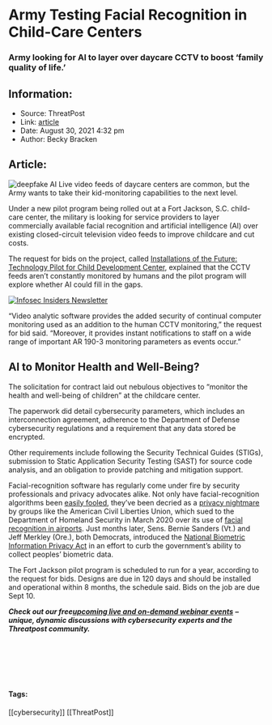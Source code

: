 # Army Testing Facial Recognition in Child-Care Centers
### Army looking for AI to layer over daycare CCTV to boost ‘family quality of life.’

## Information:
+ Source: ThreatPost
+ Link: [article](https://kasperskycontenthub.com/threatpost-global/?p=169036)
+ Date: August 30, 2021  4:32 pm
+ Author: Becky Bracken


## Article:
![deepfake AI](https://media.threatpost.com/wp-content/uploads/sites/103/2020/08/05143851/deepfake-fireeye.jpg)
Live video feeds of daycare centers are common, but the Army wants to take their kid-monitoring capabilities to the next level.


Under a new pilot program being rolled out at a Fort Jackson, S.C. child-care center, the military is looking for service providers to layer commercially available facial recognition and artificial intelligence (AI) over existing closed-circuit television video feeds to improve childcare and cut costs.


The request for bids on the project, called [Installations of the Future: Technology Pilot for Child Development Center,](https://sam.gov/opp/74d4e72d834b462aab6bdc25a7261e53/view) explained that the CCTV feeds aren’t constantly monitored by humans and the pilot program will explore whether AI could fill in the gaps.


[![Infosec Insiders Newsletter](https://media.threatpost.com/wp-content/uploads/sites/103/2021/07/10165815/infosec_insiders_in_article_promo.png)](https://threatpost.com/infosec-insider-subscription-page/?utm_source=ART&utm_medium=ART&utm_campaign=InfosecInsiders_Newsletter_Promo/)


“Video analytic software provides the added security of continual computer monitoring used as an addition to the human CCTV monitoring,” the request for bid said. “Moreover, it provides instant notifications to staff on a wide range of important AR 190-3 monitoring parameters as events occur.”


**AI to Monitor Health and Well-Being?**
----------------------------------------


The solicitation for contract laid out nebulous objectives to “monitor the health and well-being of children” at the childcare center.


The paperwork did detail cybersecurity parameters, which includes an interconnection agreement, adherence to the Department of Defense cybersecurity regulations and a requirement that any data stored be encrypted.


Other requirements include following the Security Technical Guides (STIGs), submission to Static Application Security Testing (SAST) for source code analysis, and an obligation to provide patching and mitigation support.


Facial-recognition software has regularly come under fire by security professionals and privacy advocates alike. Not only have facial-recognition algorithms been [easily fooled](https://threatpost.com/windows-hello-bypass-biometrics-pcs/167771/), they’ve been decried as a [privacy nightmare](https://threatpost.com/aclu-sues-over-u-s-airport-facial-recognition-technology/153695/) by groups like the American Civil Liberties Union, which sued to the Department of Homeland Security in March 2020 over its use of [facial recognition in airports](https://threatpost.com/aclu-sues-over-u-s-airport-facial-recognition-technology/153695/). Just months later, Sens. Bernie Sanders (Vt.) and Jeff Merkley (Ore.), both Democrats, introduced the [National Biometric Information Privacy Act](https://www.merkley.senate.gov/imo/media/doc/20.08.04%20National%20Biometric%20Information%20Privacy%20Act.pdf) in an effort to curb the government’s ability to collect peoples’ biometric data.


The Fort Jackson pilot program is scheduled to run for a year, according to the request for bids. Designs are due in 120 days and should be installed and operational within 8 months, the schedule said. Bids on the job are due Sept 10.


***Check out our free***[***upcoming live and on-demand webinar events***](https://threatpost.com/category/webinars/) ***– unique, dynamic discussions with cybersecurity experts and the Threatpost community.***


 


 


 




#### Tags:
[[cybersecurity]] [[ThreatPost]]
